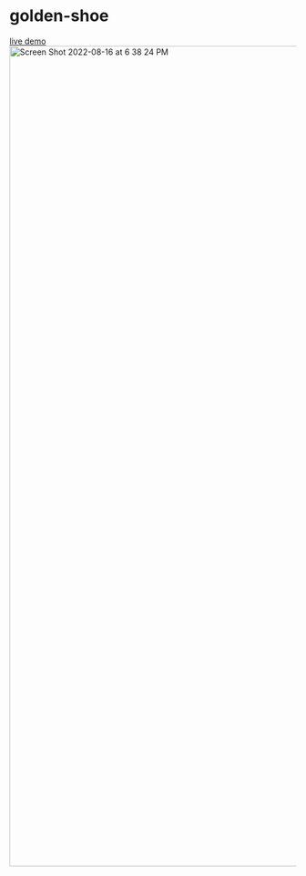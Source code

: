 # golden-shoe


[live demo](https://golden-shoe-zubair.herokuapp.com/index.html)
<img width="1440" alt="Screen Shot 2022-08-16 at 6 38 24 PM" src="https://user-images.githubusercontent.com/94192905/184997829-2cf734c5-637b-4e5a-a5f2-9be976e68591.png">

